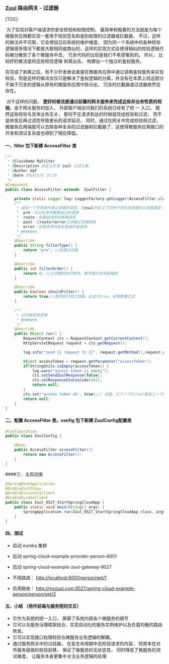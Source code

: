 ### [Zuul](https://github.com/Netflix/zuul/wiki ) 路由网关 - 过滤器

[TOC]

​	为了实现对客户端请求的安全校验和权限控制， 最简单和粗暴的方法就是为每个微服务应用都实现一套用于校验签名和鉴别权限的过滤器或拦截器。 不过，这样的做法并不可取，它会增加日后系统的维护难度， 因为同一个系统中的各种校验逻辑很多情况下都是大致相同或类似的，这样的实现方式会使得相似的校验逻辑代码被分散到了各个微服务中去， 冗余代码的出现是我们不希望看到的。 所以， 比较好的做法是将这些校验逻辑
剥离出去， 构建出一个独立的鉴权服务。 

​	在完成了剥离之后，有不少开发者会直接在微服务应用中通过调用鉴权服务来实现校验，但是这样的做法仅仅只是解决了鉴权逻辑的分离，并没有在本质上将这部分不属于冗余的逻辑从原有的微服务应用中拆分出， 冗余的拦截器或过滤器依然会存在。

​	对千这样的问题， **更好的做法是通过前置的网关服务来完成这些非业务性质的校验**。由于网关服务的加入， 外部客户端访问我们的系统已经有了统 一 入口， 既然这些校验与具体业务无关， 那何不在请求到达的时候就完成校验和过滤， 而不是转发后再过滤而导致更长的请求延迟。 同时，通过在网关中完成校验和过滤， 微服务应用端就可以去除各种复杂的过滤器和拦截器了，这使得微服务应用接口的开发和测试复杂度也得到了相应降低。

[^摘自Spring Cloud 微服务实战]: 



#### 一、filter 包下新建 AccessFilter  类

```java
/**
 * @ClassName MyFilter
 * @Description 自定义实现 zuul 过滤工能
 * @Author mqf
 * @Date 2019/5/9 15:26
 */
@Component
public class AccessFilter extends  ZuulFilter {

    private static Logger log= LoggerFactory.getLogger(AccessFilter.class);
    /**
     * 返回一个字符串代表过滤器的类型，在zuul中定义了四种不同生命周期的过滤器类型：
     *  pre：可以在请求被路由之前调用
     *  route：在路由请求时候被调用
     *  post：在route和error过滤器之后被调用
     *  error：处理请求时发生错误时被调用
     * @return
     */
    @Override
    public String filterType() {
        return "pre"; //前置过滤器
    }

    @Override
    public int filterOrder() {
        return 0; //过滤器的执行顺序，数字越大优先级越低
    }

    @Override
    public boolean shouldFilter() {
        return true;//是否执行该过滤器，此处为true，说明需要过滤
    }

    /**
     * 过滤器具体逻辑
     * @return
     */
    @Override
    public Object run() {
        RequestContext ctx = RequestContext.getCurrentContext();
        HttpServletRequest request = ctx.getRequest();

        log.info("send {} request to {}", request.getMethod(),request.getRequestURL().toString());

        Object accessToken = request.getParameter("accessToken");
        if(StringUtils.isEmpty(accessToken)) {
            log.warn("access token is empty");
            ctx.setSendZuulResponse(false);
            ctx.setResponseStatusCode(401);
            return null;
        }
        ctx.set("access token ok", true);// 设值，让下一个Filter看到上一个Filter的状态
        return null;
    }
}
```



#### 二、配置 AccessFilter 类，config 包下新建  ZuulConfig配置类

```java
@Configuration
public class ZuulConfig {

    @Bean
    public AccessFilter accessFilter(){
        return new AccessFilter();
    }
}
```

####三、主启动类

```java
@SpringBootApplication
@EnableZuulProxy
@EnableDiscoveryClient
@EnableEurekaClient
public class Zuul_9527_StartSpringCloudApp {
	public static void main(String[] args) {
		SpringApplication.run(Zuul_9527_StartSpringCloudApp.class, args);
	}
}
```

#### 四、测试

-   启动 eureka 集群
-   启动 spring-cloud-example-provider-person-6001
-   启动 spring-cloud-example-zuul-gateway-9527

-   不用路由： <http://localhost:6001/person/get/1> 
-   启用路由： http://myzuul.com:9527/spring-cloud-example-person/person/get/2



#### 五、小结 （用作前端与服务短的交互）

-   它作为系统的统一入口， 屏蔽了系统内部各个微服务的细节
-   它可以与服务治理框架结合，实现自动化的服务实例维护以及负载均衡的路由转发。
-   它可以实现接口权限校验与微服务业务逻辑的解耦。
-   通过服务网关中的过炖器， 在各生命周期中去校验请求的内容， 将原本在对外服务层做的校验前移， 保证了微服务的无状态性， 同时降低了微服务的测试难度， 让服务本身更集中关注业务逻辑的处理





